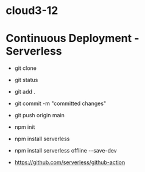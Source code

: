 # cloud3-12
# Continuous Deployment - Serverless

- git clone
- git status
- git add .
- git commit -m "committed changes"
- git push origin main

- npm init 
- npm install serverless
- npm install serverless offline --save-dev
- https://github.com/serverless/github-action
